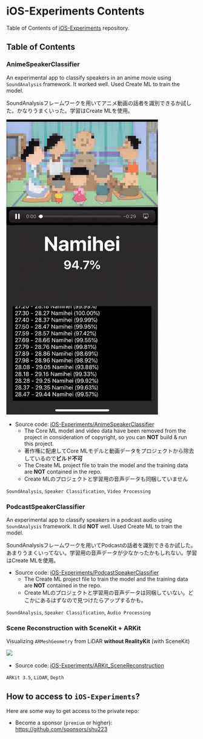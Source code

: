 # iOS-Experiments Contents

Table of Contents of [iOS-Experiments](https://github.com/shu223/iOS-Experiments) repository.

## Table of Contents

### AnimeSpeakerClassifier

An experimental app to classify speakers in an anime movie using `SoundAnalysis` framework. It worked well. Used Create ML to train the model. 

SoundAnalysisフレームワークを用いてアニメ動画の話者を識別できるか試した。かなりうまくいった。学習はCreate MLを使用。

![](resources/anime_soundanalysis.gif)

- Source code: [iOS-Experiments/AnimeSpeakerClassifier](https://github.com/shu223/iOS-Experiments/tree/master/AnimeSpeakerClassifier)
  - The Core ML model and video data have been removed from the project in consideration of copyright, so you can **NOT** build & run this project. 
  - 著作権に配慮してCore MLモデルと動画データをプロジェクトから除去しているので**ビルド不可**
  - The Create ML project file to train the model and the training data are **NOT** contained in the repo. 
  - Create MLのプロジェクトと学習用の音声データも同梱していません

`SoundAnalysis`, `Speaker Classification`, `Video Processing`


### PodcastSpeakerClassifier

An experimental app to classify speakers in a podcast audio using `SoundAnalysis` framework. It did **NOT** well. Used Create ML to train the model. 

SoundAnalysisフレームワークを用いてPodcastの話者を識別できるか試した。あまりうまくいってない。学習用の音声データが少なかったかもしれない。学習はCreate MLを使用。

- Source code: [iOS-Experiments/PodcastSpeakerClassifier](https://github.com/shu223/iOS-Experiments/tree/master/PodcastSpeakerClassifier)
  - The Create ML project file to train the model and the training data are **NOT** contained in the repo. 
  - Create MLのプロジェクトと学習用の音声データは同梱していない。どこかにあるはずなので見つけたらアップするかも。

`SoundAnalysis`, `Speaker Classification`, `Audio Processing`


### Scene Reconstruction with SceneKit + ARKit

Visualizing `ARMeshGeometry` from LiDAR **without RealityKit** (with SceneKit)

![](resources/arkit_scenereconstruction.gif)

- Source code: [iOS-Experiments/ARKit_SceneReconstruction](https://github.com/shu223/iOS-Experiments/tree/master/ARKit_SceneReconstruction)

`ARKit 3.5`, `LiDAR`, `Depth`


## How to access to `iOS-Experiments`?

Here are some way to get access to the private repo:

- Become a sponsor (`premium` or higher): https://github.com/sponsors/shu223
